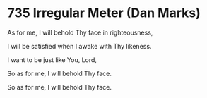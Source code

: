 # 735 Irregular Meter (Dan Marks)

As for me, I will behold Thy face in righteousness,

I will be satisfied when I awake with Thy likeness.

I want to be just like You, Lord,

So as for me, I will behold Thy face.

So as for me, I will behold Thy face.

